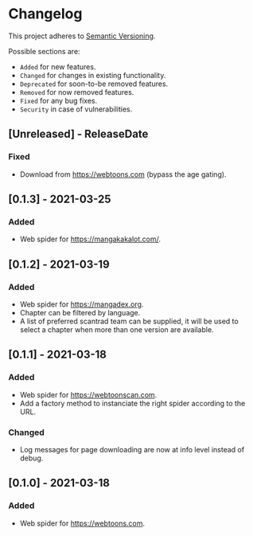 # Changelog

This project adheres to [Semantic Versioning](https://semver.org/spec/v2.0.0.html).

Possible sections are:

- `Added` for new features.
- `Changed` for changes in existing functionality.
- `Deprecated` for soon-to-be removed features.
- `Removed` for now removed features.
- `Fixed` for any bug fixes.
- `Security` in case of vulnerabilities.

<!-- next-header -->

## [Unreleased] - ReleaseDate

### Fixed

- Download from https://webtoons.com (bypass the age gating).

## [0.1.3] - 2021-03-25

### Added

- Web spider for https://mangakakalot.com/.

## [0.1.2] - 2021-03-19

### Added

- Web spider for https://mangadex.org.
- Chapter can be filtered by language.
- A list of preferred scantrad team can be supplied, it will be used to select a
  chapter when more than one version are available.

## [0.1.1] - 2021-03-18

### Added

- Web spider for https://webtoonscan.com.
- Add a factory method to instanciate the right spider according to the URL.

### Changed

- Log messages for page downloading are now at info level instead of debug.

## [0.1.0] - 2021-03-18

### Added

- Web spider for https://webtoons.com.
